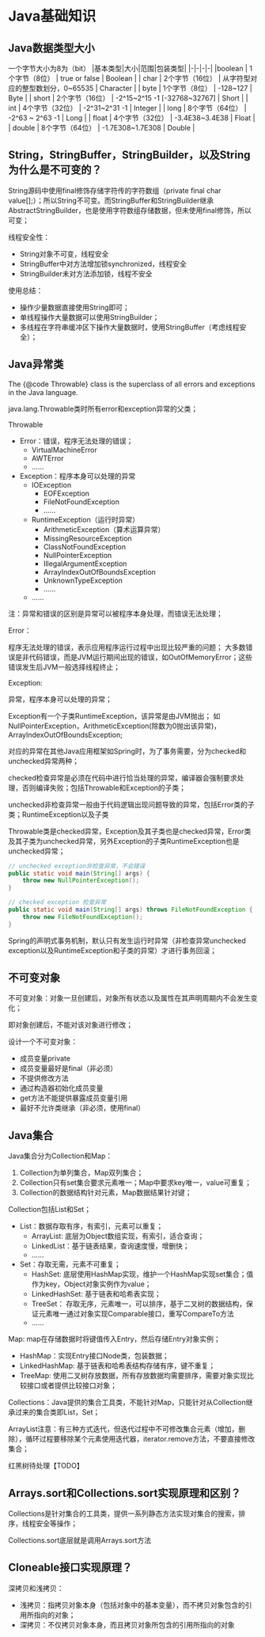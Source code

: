# Java基础知识

## Java数据类型大小

一个字节大小为8为（bit）
|基本类型|大小|范围|包装类型|
|-|-|-|-|
|boolean | 1个字节（8位） | true or false | Boolean |
| char | 2个字节（16位） | 从字符型对应的整型数划分，0~65535 | Character |
| byte | 1个字节（8位） | -128~127 | Byte |
| short | 2个字节（16位） | -2^15~2^15 -1 [-32768~32767] | Short |
| int | 4个字节（32位） | -2^31~2^31 -1 | Integer |
| long | 8个字节（64位） | -2^63 ~ 2^63 -1 | Long |
| float | 4个字节（32位） | -3.4E38~3.4E38 | Float |
| double | 8个字节（64位） | -1.7E308~1.7E308 | Double |

## String，StringBuffer，StringBuilder，以及String为什么是不可变的？

String源码中使用final修饰存储字符传的字符数组（private final char value[];）；所以String不可变。而StringBuffer和StringBuilder继承AbstractStringBuilder，也是使用字符数组存储数据，但未使用final修饰，所以可变；

线程安全性：
- String对象不可变，线程安全
- StringBuffer中对方法增加锁synchronized，线程安全
- StringBuilder未对方法添加锁，线程不安全

使用总结：
- 操作少量数据直接使用String即可；
- 单线程操作大量数据可以使用StringBuilder；
- 多线程在字符串缓冲区下操作大量数据时，使用StringBuffer（考虑线程安全）；

## Java异常类

The {@code Throwable} class is the superclass of all errors and exceptions in the Java language.

java.lang.Throwable类时所有error和exception异常的父类；

Throwable
- Error：错误，程序无法处理的错误；
    - VirtualMachineError
    - AWTError
    - ……
- Exception：程序本身可以处理的异常
    - IOException
        - EOFException
        - FileNotFoundException
        - ……
    - RuntimeException（运行时异常）
        - ArithmeticException（算术运算异常）
        - MissingResourceException
        - ClassNotFoundException
        - NullPointerException
        - IllegalArgumentException
        - ArrayIndexOutOfBoundsException
        - UnknownTypeException
        - ……
    - ……

注：异常和错误的区别是异常可以被程序本身处理，而错误无法处理；

Error：

程序无法处理的错误，表示应用程序运行过程中出现比较严重的问题；
大多数错误是非代码错误，而是JVM运行期间出现的错误，如OutOfMemoryError；这些错误发生后JVM一般选择线程终止；

Exception:

异常，程序本身可以处理的异常；

Exception有一个子类RuntimeException，该异常是由JVM抛出；
如NullPointerException，ArithmeticException(除数为0抛出该异常)，ArrayIndexOutOfBoundsException;

对应的异常在其他Java应用框架如Spring时，为了事务需要，分为checked和unchecked异常两种；

checked检查异常是必须在代码中进行恰当处理的异常，编译器会强制要求处理，否则编译失败；包括Throwable和Exception的子类；

unchecked非检查异常一般由于代码逻辑出现问题导致的异常，包括Error类的子类；RuntimeException以及子类

Throwable类是checked异常，Exception及其子类也是checked异常，Error类及其子类为unchecked异常，另外Exception的子类RuntimeException也是unchecked异常；

```Java
// unchecked exception非检查异常，不会错误
public static void main(String[] args) {
    throw new NullPointerException();
}

// checked exception 检查异常
public static void main(String[] args) throws FileNotFoundException {
    throw new FileNotFoundException();
}

```

Spring的声明式事务机制，默认只有发生运行时异常（非检查异常unchecked exception以及RuntimeException和子类的异常）才进行事务回滚；

## 不可变对象

不可变对象：对象一旦创建后，对象所有状态以及属性在其声明周期内不会发生变化；

即对象创建后，不能对该对象进行修改；

设计一个不可变对象：
- 成员变量private
- 成员变量最好是final（非必须）
- 不提供修改方法
- 通过构造器初始化成员变量
- get方法不能提供暴露成员变量引用
- 最好不允许类继承（非必须，使用final）


## Java集合

Java集合分为Collection和Map：
1. Collection为单列集合，Map双列集合；
2. Collection只有set集合要求元素唯一；Map中要求key唯一，value可重复；
3. Collection的数据结构针对元素，Map数据结果针对键；

Collection包括List和Set；
- List：数据存取有序，有索引，元素可以重复；
    - ArrayList: 底层为Object数组实现，有索引，适合查询；
    - LinkedList：基于链表结果，查询速度慢，增删快；
    - ……
- Set：存取无需，元素不可重复；
    - HashSet: 底层使用HashMap实现，维护一个HashMap实现set集合；值作为key，Object对象实例作为value；
    - LinkedHashSet: 基于链表和哈希表实现；
    - TreeSet： 存取无序，元素唯一，可以排序，基于二叉树的数据结构，保证元素唯一通过对象实现Comparable接口，重写CompareTo方法
    - ……

Map: map在存储数据时将键值传入Entry，然后存储Entry对象实例；
- HashMap：实现Entry接口Node类，包装数据；
- LinkedHashMap: 基于链表和哈希表结构存储有序，键不重复；
- TreeMap: 使用二叉树存放数据，所有存放数据均需要排序，需要对象实现比较接口或者提供比较接口对象；

Collections：Java提供的集合工具类，不能针对Map，只能针对从Collection继承过来的集合类即List，Set；

ArrayList注意：有三种方式迭代，但迭代过程中不可修改集合元素（增加，删除），循环过程要移除某个元素使用迭代器，iterator.remove方法，不要直接修改集合；

红黑树待处理【TODO】

## Arrays.sort和Collections.sort实现原理和区别？

Collections是针对集合的工具类，提供一系列静态方法实现对集合的搜索，排序，线程安全等操作；

Collections.sort底层就是调用Arrays.sort方法

## Cloneable接口实现原理？

深拷贝和浅拷贝：
- 浅拷贝：指拷贝对象本身（包括对象中的基本变量），而不拷贝对象包含的引用所指向的对象；
- 深拷贝：不仅拷贝对象本身，而且拷贝对象所包含的引用所指向的对象